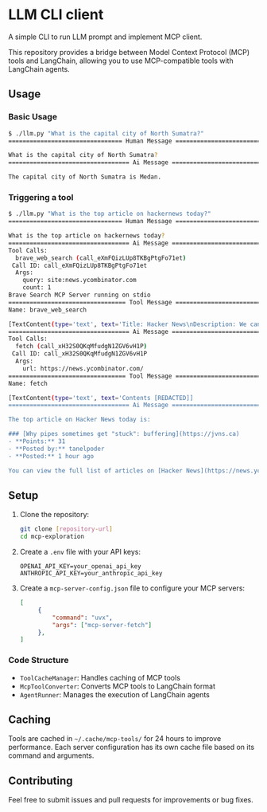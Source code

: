 # LLM CLI client

A simple CLI to run LLM prompt and implement MCP client.

This repository provides a bridge between Model Context Protocol (MCP) tools and LangChain, allowing you to use MCP-compatible tools with LangChain agents.

## Usage

### Basic Usage


```bash
$ ./llm.py "What is the capital city of North Sumatra?"
================================ Human Message =================================

What is the capital city of North Sumatra?
================================== Ai Message ==================================

The capital city of North Sumatra is Medan.
```

### Triggering a tool

```bash
$ ./llm.py "What is the top article on hackernews today?"
================================ Human Message =================================

What is the top article on hackernews today?
================================== Ai Message ==================================
Tool Calls:
  brave_web_search (call_eXmFQizLUp8TKBgPtgFo71et)
 Call ID: call_eXmFQizLUp8TKBgPtgFo71et
  Args:
    query: site:news.ycombinator.com
    count: 1
Brave Search MCP Server running on stdio
================================= Tool Message =================================
Name: brave_web_search

[TextContent(type='text', text='Title: Hacker News\nDescription: We cannot provide a description for this page right now\nURL: https://news.ycombinator.com/')]
================================== Ai Message ==================================
Tool Calls:
  fetch (call_xH32S0QKqMfudgN1ZGV6vH1P)
 Call ID: call_xH32S0QKqMfudgN1ZGV6vH1P
  Args:
    url: https://news.ycombinator.com/
================================= Tool Message =================================
Name: fetch

[TextContent(type='text', text='Contents [REDACTED]]
================================== Ai Message ==================================

The top article on Hacker News today is:

### [Why pipes sometimes get "stuck": buffering](https://jvns.ca)
- **Points:** 31
- **Posted by:** tanelpoder
- **Posted:** 1 hour ago

You can view the full list of articles on [Hacker News](https://news.ycombinator.com/)
```

## Setup

1. Clone the repository:
   ```bash
   git clone [repository-url]
   cd mcp-exploration
   ```

2. Create a `.env` file with your API keys:
   ```env
   OPENAI_API_KEY=your_openai_api_key
   ANTHROPIC_API_KEY=your_anthropic_api_key
   ```

3. Create a `mcp-server-config.json` file to configure your MCP servers:
   ```json
   [
        {
            "command": "uvx",
            "args": ["mcp-server-fetch"]
        },
   ]
   ```


### Code Structure

- `ToolCacheManager`: Handles caching of MCP tools
- `McpToolConverter`: Converts MCP tools to LangChain format
- `AgentRunner`: Manages the execution of LangChain agents

## Caching

Tools are cached in `~/.cache/mcp-tools/` for 24 hours to improve performance. Each server configuration has its own cache file based on its command and arguments.

## Contributing

Feel free to submit issues and pull requests for improvements or bug fixes.
